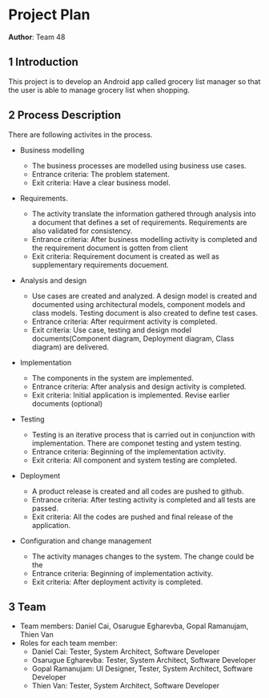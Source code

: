 # Project Plan

**Author**: Team 48

## 1 Introduction

This project is to develop an Android app called grocery list manager so that the user is able to manage grocery list when shopping.

## 2 Process Description

There are following activites in the process.

- Business modelling
    - The business processes are modelled using business use cases.
    - Entrance criteria: The problem statement.
    - Exit criteria: Have a clear business model.

- Requirements. 
    - The activity translate the information gathered through analysis into a document that defines a set of requirements. Requirements are also validated for consistency. 
    - Entrance criteria: After business modelling activity is completed and the requirement document is gotten from client
    - Exit criteria: Requirement document is created as well as supplementary requirements docuement.

- Analysis and design
    - Use cases are created and analyzed. A design model is created and documented using architectural models, component models and class models. Testing document is also created to 
	  define test cases.
    - Entrance criteria: After requirment activity is completed.
    - Exit criteria: Use case, testing and design model documents(Component diagram, Deployment diagram, Class diagram) are delivered. 

- Implementation
    - The components in the system are implemented. 
    - Entrance criteria: After analysis and design activity is completed.
    - Exit criteria: Initial application is implemented. Revise earlier documents (optional)


- Testing
    - Testing is an iterative process that is carried out in conjunction with implementation. There are componet testing and ystem testing. 
    - Entrance criteria: Beginning of the implementation activity.
    - Exit criteria: All component and system testing are completed.

- Deployment 
    - A product release is created and all codes are pushed to github.
    - Entrance criteria: After testing activity is completed and all tests are passed.
    - Exit criteria: All the codes are pushed and final release of the application.

- Configuration and change management
    - The activity manages changes to the system. The change could be the 
    - Entrance criteria: Beginning of implementation activity.
    - Exit criteria: After deployment activity is completed. 


## 3 Team

- Team members: Daniel Cai, Osarugue Egharevba, Gopal Ramanujam, Thien Van
- Roles for each team member:
    - Daniel Cai: Tester, System Architect, Software Developer
    - Osarugue Egharevba: Tester, System Architect, Software Developer
    - Gopal Ramanujam: UI Designer, Tester, System Architect, Software Developer
    - Thien Van: Tester, System Architect, Software Developer
